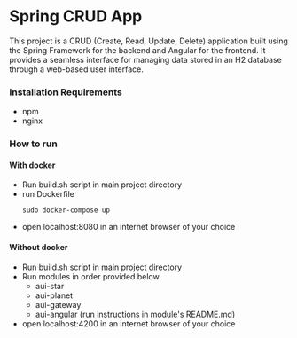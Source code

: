 <h1>Spring CRUD App</h1>
This project is a CRUD (Create, Read, Update, Delete) application built using the Spring Framework for the backend and Angular for the frontend. It provides a seamless interface for managing data stored in an H2 database through a web-based user interface.
<h3>Installation Requirements</h3>
<ul>
   <li>npm</li>
   <li>nginx</li> 
</ul>
<h3>How to run</h3>
<h4>With docker</h4>
<ul>
<li>Run build.sh script in main project directory</li>
<li>run Dockerfile</li>

    sudo docker-compose up
<li>open <a>localhost:8080</a> in an internet browser of your choice</li>
</ul>
<h4>Without docker</h4>
<ul>
<li>Run build.sh script in main project directory</li>
<li>Run modules in order provided below
    <ul>
        <li>aui-star</li>
        <li>aui-planet</li>
        <li>aui-gateway</li>
    <li>aui-angular (run instructions in module's README.md)</li>
    </ul>
</li>
<li>open <a>localhost:4200</a> in an internet browser of your choice</li>
</ul>
